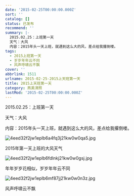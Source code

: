 ```yaml
---
date: '2015-02-25T00:00:00.000Z'
sort: ''
catalog: []
status: 已发布
recommend: ''
summary: |-
  2015.02.25：上班第一天
  天气：大风
  内容：2015年头一天上班，就遇到这么大的风，差点给我撂倒喽。
tags:
  - 2015上班第一天
  - 岁岁年年云不同
  - 风声呼啸云不飘
cover: ''
abbrlink: 1511
urlname: 2015-02-25-2015上天班第一天
title: 2015上天班第一天
category: 燕美清照
lastMod: '2015-02-25T00:00:00.000Z'
---
```


2015.02.25：上班第一天


天气：大风


内容：2015年头一天上班，就遇到这么大的风，差点给我撂倒喽。


![4eed32f2jw1eplb6a4fq3j21kw0w0qa5.jpg](https://image.bmqy.net/upload/4eed32f2jw1eplb6a4fq3j21kw0w0qa5.jpg)


2015年第一天上班的大风天气


![4eed32f2jw1eplb6fdlnkj21kw0w0gsj.jpg](https://image.bmqy.net/upload/4eed32f2jw1eplb6fdlnkj21kw0w0gsj.jpg)


年年岁岁花相似，岁岁年年云不同


![4eed32f2jw1eplb6mf87jj21kw0w0n3z.jpg](https://image.bmqy.net/upload/4eed32f2jw1eplb6mf87jj21kw0w0n3z.jpg)


风声呼啸云不飘


